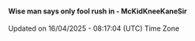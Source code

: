 #### Wise man says only fool rush in - McKidKneeKaneSir
Updated on 16/04/2025 - 08:17:04 (UTC) Time Zone
